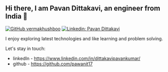 ## Hi there, I am Pavan Dittakavi, an engineer from India 👋
[![GitHub vermakhushboo](https://img.shields.io/github/followers/pawanit17?label=follow&style=social)](https://github.com/pawanit17)
[![Linkedin: Pavan Dittakavi](https://img.shields.io/badge/-Pavan%20Dittakavi-blue?style=flat-square&logo=Linkedin&logoColor=white&link=https://www.linkedin.com/in/dittakavipavankumar//)](https://www.linkedin.com/in/dittakavipavankumar/)


I enjoy exploring latest technologies and like learning and problem solving.

Let's stay in touch: 
- linkedIn - https://www.linkedin.com/in/dittakavipavankumar/
- github - https://github.com/pawanit17

<!--
**pawanit17/pawanit17** is a ✨ _special_ ✨ repository because its `README.md` (this file) appears on your GitHub profile.

Here are some ideas to get you started:

- 🔭 I’m currently working on ...
- 🌱 I’m currently learning ...
- 👯 I’m looking to collaborate on ...
- 🤔 I’m looking for help with ...
- 💬 Ask me about ...
- 📫 How to reach me: ...
- 😄 Pronouns: ...
- ⚡ Fun fact: ...
-->
